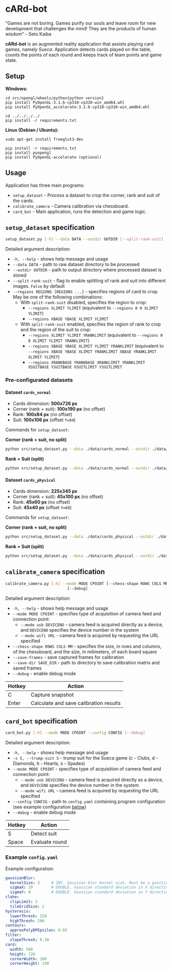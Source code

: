 # cARd-bot
"Games are not boring. Games purify our souls and leave room for new development that challenges the mind! They are the products of human wisdom" - Seto Kaiba

**cARd-bot** is an augmented reality application that assists playing card games, namely *Sueca*. Application detects cards played on the table, counts the points of each round and keeps track of team points and game state.

## Setup

**Windows:**
```
cd src/opengl/wheels/python{python version}
pip install PyOpenGL-3.1.6-cp310-cp310-win_amd64.whl
pip install PyOpenGL_accelerate-3.1.6-cp310-cp310-win_amd64.whl

cd ../../../../
pip install -r requirements.txt
```

**Linux (Debian / Ubuntu):**
```
sudo apt-get install freeglut3-dev

pip install -r requirements.txt
pip install pyopengl
pip install PyOpenGL-accelerate (optional)
```

## Usage
Application has three main programs:
- `setup_dataset` - Process a dataset to crop the corner, rank and suit of the cards.
- `calibrate_camera` - Camera calibration via chessboard.
- `card_bot` - Main application, runs the detection and game logic.

## `setup_dataset` specification
```sh
setup_dataset.py [-h] --data DATA --outdir OUTDIR [--split-rank-suit] --regions REGIONS [REGIONS ...]
```

Detailed argument description:
- `-h, --help` - shows help message and usage
- `--data DATA` - path to raw dataset directory to be processed
- `--outdir OUTDIR` - path to output directory where processed dataset is stored
- `--split-rank-suit` - flag to enable splitting of rank and suit into different images. `False` by default
- `--regions REGIONS [REGIONS ...]` - specifies regions of card to crop. May be one of the following combinations:
  - With `split-rank-suit` disabled, specifies the region to crop:
    - `--regions XLIMIT YLIMIT` (equivalent to `--regions 0 0 XLIMIT YLIMIT`)
    - `--regions XBASE YBASE XLIMIT YLIMIT`
  - With `split-rank-suit` enabled, specifies the region of rank to crop and the region of the suit to crop:
    - `--regions XLIMIT YLIMIT YRANKLIMIT` (equivalent to `--regions 0 0 XLIMIT YLIMIT YRANKLIMIT`)
    - `--regions XBASE YBASE XLIMIT YLIMIT YRANKLIMIT` (equivalent to `--regions XBASE YBASE XLIMIT YRANKLIMIT XBASE YRANKLIMIT XLIMIT YLIMIT`)
    - `--regions XRANKBASE YRANKBASE XRANKLIMIT YRANKLIMIT XSUITBASE YSUITBASE XSUITLIMIT YSUITLIMIT`

### Pre-configurated datasets

#### Dataset `cards_normal`
- Cards dimension: **500x726 px**
- Corner (rank + suit): **100x190 px** (no offset)
- Rank: **100x84 px** (no offset)
- Suit: **100x106 px** (offset `Y=84`)

Commands for `setup_dataset`:

**Corner (rank + suit, no split)**
```sh
python src/setup_dataset.py --data ./data/cards_normal --outdir ./data/cards_normal/rank_suit --regions 100 190
```

**Rank + Suit (split)**
```sh
python src/setup_dataset.py --data ./data/cards_normal --outdir ./data/cards_normal/rank_suit --regions 100 190 84 --split-rank-suit
```

#### Dataset `cards_physical`
- Cards dimension: **225x345 px**
- Corner (rank + suit): **45x100 px** (no offset)
- Rank: **45x60 px** (no offset)
- Suit: **45x40 px** (offset `Y=60`)

Commands for `setup_dataset`:

**Corner (rank + suit, no split)**
```sh
python src/setup_dataset.py --data ./data/cards_physical --outdir ./data/cards_physical/rank_suit --regions 45 100
```

**Rank + Suit (split)**
```sh
python src/setup_dataset.py --data ./data/cards_physical --outdir ./data/cards_physical/rank_suit --regions 45 100 60 --split-rank-suit
```

## `calibrate_camera` specification
```sh
calibrate_camera.py [-h] --mode MODE CPOINT [--chess-shape ROWS COLS MM] [--save-frames] [--save-dir SAVE_DIR]
                           [--debug]
```

Detailed argument description:
- `-h, --help` - shows help message and usage
- `--mode MODE CPOINT` - specifies type of acquisition of camera feed and connection point:
  - `--mode usb DEVICENO` - camera feed is acquired directly as a device, and `DEVICENO` specifies the device number in the system
  - `--mode wifi URL` - camera feed is acquired by requesting the URL specified
- `--chess-shape ROWS COLS MM` - specifies the size, in rows and columns, of the chessboard, and the size, in milimeters, of each board square
- `--save-frames` - save captured frames for calibration
- `--save-dir SAVE_DIR` - path to directory to save calibration matrix and saved frames
- `--debug` - enable debug mode

Hotkey | Action
-------|-------------
C      | Capture snapshot
Enter  | Calculate and save calibration results

## `card_bot` specification
```sh
card_bot.py [-h] --mode MODE CPOINT --config CONFIG [--debug]
```

Detailed argument description:
- `-h, --help` - shows help message and usage
- `-s S, --trump-suit S` - trump suit for the Sueca game (c - Clubs, d - Diamonds, h - Hearts, s - Spades)
- `--mode MODE CPOINT` - specifies type of acquisition of camera feed and connection point:
  - `--mode usb DEVICENO` - camera feed is acquired directly as a device, and `DEVICENO` specifies the device number in the system
  - `--mode wifi URL` - camera feed is acquired by requesting the URL specified
- `--config CONFIG` - path to `config.yaml` containing program configuration (see example configuration [below](#example-configyaml))
- `--debug` - enable debug mode

Hotkey | Action
-------|-------------
S      | Detect suit
Space  | Evaluate round

### Example `config.yaml`
Example configuration:
```yaml
gaussianBlur:
  kernelSize: 3     # INT. Gaussian blur kernel size. Must be a positive odd number (3, 5, 7, ...)
  sigmaX: 20        # DOUBLE. Gaussian standard deviation in X direction. Must be greater or equal than zero
  sigmaY: 0         # DOUBLE. Gaussian standard deviation in Y direction. Must be greater or equal than zero
clahe:
  clipLimit: 3
  tileGridSize: 2
hysteresis:
  lowerThresh: 150
  highThresh: 200
contours:
  approxPolyDPEpsilon: 0.02
filter:
  slopeThresh: 0.30
card:
  width: 500
  height: 726
  cornerWidth: 100
  cornerHeight: 190
```